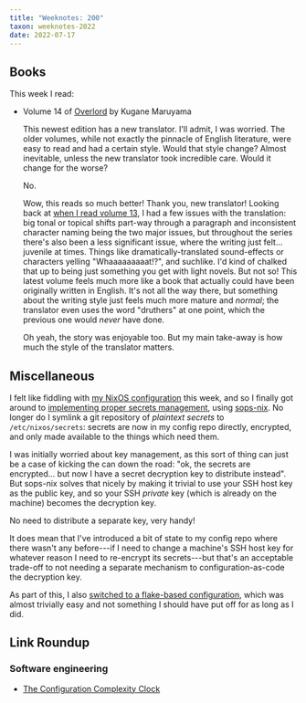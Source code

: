 ```yaml
---
title: "Weeknotes: 200"
taxon: weeknotes-2022
date: 2022-07-17
---
```


## Books

This week I read:

- Volume 14 of [Overlord][] by Kugane Maruyama

  This newest edition has a new translator.  I'll admit, I was
  worried.  The older volumes, while not exactly the pinnacle of
  English literature, were easy to read and had a certain style.
  Would that style change?  Almost inevitable, unless the new
  translator took incredible care.  Would it change for the worse?

  No.

  Wow, this reads so much better!  Thank you, new translator!  Looking
  back at [when I read volume 13][], I had a few issues with the
  translation: big tonal or topical shifts part-way through a
  paragraph and inconsistent character naming being the two major
  issues, but throughout the series there's also been a less
  significant issue, where the writing just felt... juvenile at times.
  Things like dramatically-translated sound-effects or characters
  yelling "Whaaaaaaaaat!?", and suchlike.  I'd kind of chalked that up
  to being just something you get with light novels.  But not so!
  This latest volume feels much more like a book that actually could
  have been originally written in English.  It's not all the way
  there, but something about the writing style just feels much more
  mature and *normal*; the translator even uses the word "druthers" at
  one point, which the previous one would *never* have done.

  Oh yeah, the story was enjoyable too.  But my main take-away is how
  much the style of the translator matters.

[Overlord]: https://en.wikipedia.org/wiki/Overlord_(novel_series)
[when I read volume 13]: weeknotes-142.html


## Miscellaneous

I felt like fiddling with [my NixOS configuration][] this week, and so
I finally got around to [implementing proper secrets management][],
using [sops-nix][].  No longer do I symlink a git repository of
*plaintext secrets* to `/etc/nixos/secrets`: secrets are now in my
config repo directly, encrypted, and only made available to the things
which need them.

I was initially worried about key management, as this sort of thing
can just be a case of kicking the can down the road: "ok, the secrets
are encrypted... but now I have a secret decryption key to distribute
instead".  But sops-nix solves that nicely by making it trivial to use
your SSH host key as the public key, and so your SSH *private* key
(which is already on the machine) becomes the decryption key.

No need to distribute a separate key, very handy!

It does mean that I've introduced a bit of state to my config repo
where there wasn't any before---if I need to change a machine's SSH
host key for whatever reason I need to re-encrypt its secrets---but
that's an acceptable trade-off to not needing a separate mechanism to
configuration-as-code the decryption key.

As part of this, I also [switched to a flake-based configuration][],
which was almost trivially easy and not something I should have put
off for as long as I did.

[my NixOS configuration]: https://github.com/barrucadu/nixfiles
[implementing proper secrets management]: https://github.com/barrucadu/nixfiles/pull/96
[sops-nix]: https://github.com/Mic92/sops-nix
[switched to a flake-based configuration]: https://github.com/barrucadu/nixfiles/pull/95


## Link Roundup

### Software engineering

- [The Configuration Complexity Clock](http://mikehadlow.blogspot.com/2012/05/configuration-complexity-clock.html)

